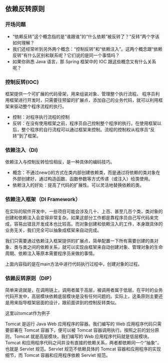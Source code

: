 ## 依赖反转原则
### 开场问题
- “依赖反转”这个概念指的是“谁跟谁”的“什么依赖”被反转了？“反转”两个字该如何理解？
- 我们还经常听到另外两个概念：“控制反转”和“依赖注入”。这两个概念跟“依赖反转”有什么区别和联系呢？它们说的是同一个事情吗？
- 如果你熟悉 Java 语言，那 Spring 框架中的 IOC 跟这些概念又有什么关系呢？

### 控制反转(IOC)
框架提供一个可扩展的代码骨架，用来组装对象、管理整个执行流程。
程序员利用框架进行开发时，只需要往预留的扩展点，添加自己的业务代码，就可以利用框架来驱动整个程序流程的执行。

- 控制：对程序执行流程的控制
- 反转：在没有使用框架之前，程序员自己控制整个程序的执行。在使用框架以后，整个程序的自行流程可以通过框架来控制。流程的控制权从程序员“反转”到了框架。

### 依赖注入（DI)
依赖注入与控制反转恰恰相反，是一种具体的编码技巧。

- 概念：不通过new()的方式在类内部创建依赖类，而是通过将依赖的类对象在外部创建好，通过构造函数、函数参数等方式传递（或注入）给类使用。
- 依赖注入的好处：提高了代码的扩展性。可以灵活地替换依赖的类。
### 依赖注入框架（DI Framework）
在实际的软件开发中，一些项目可能会涉及几十、上百、甚至几百个类，类对象的创建和依赖注入会变得非常复杂。如果这部分工作都是靠程序员自己写代码来完成，容易出错且开发成本也比较高。而对象创建和依赖注入的工作，本身跟具体的业务无关，我们完全可以抽象成框架来自动完成。

我们只需要通过依赖注入框架提供的扩展点，简单配置一下所有需要创建的类对象、类与类之间的依赖关系，就可以实现由框架来自动创建对象、管理对象的生命周期、依赖注入等原本需要程序员来做的事情。

上面内容指的是在main方法中进行代码执行过程中，创建对象的过程。

### 依赖反转原则（DIP）
简单来说就是，在调用链上，调用者属于高层，被调用者属于低层。在平时的业务代码开发中，高层模块依赖底层模块是没有任何问题的。实际上，这条原则主要还是用来指导框架层面的设计，跟前面讲到的控制反转类似。

这里以tomcat作为例子

Tomcat 是运行 Java Web 应用程序的容器。我们编写的 Web 应用程序代码只需要部署在 Tomcat 容器下，便可以被 Tomcat 容器调用执行。按照之前的划分原则，Tomcat 就是高层模块，我们编写的 Web 应用程序代码就是低层模块。Tomcat 和应用程序代码之间并没有直接的依赖关系，两者都依赖同一个“抽象”，也就是 Servlet 规范。Servlet 规范不依赖具体的 Tomcat 容器和应用程序的实现细节，而 Tomcat 容器和应用程序依赖 Servlet 规范。


